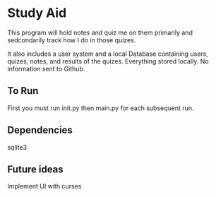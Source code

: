 # Study Aid

This program will hold notes and quiz me on them primarily and sedcondarily track how I do in those quizes. 

It also includes a user system and a local Database containing users, quizes, notes, and results of the quizes. Everything stored locally. No information sent to Github.

## To Run
First you must run init.py then main.py for each subsequent run. 

## Dependencies
sqlite3

## Future ideas

Implement UI with curses